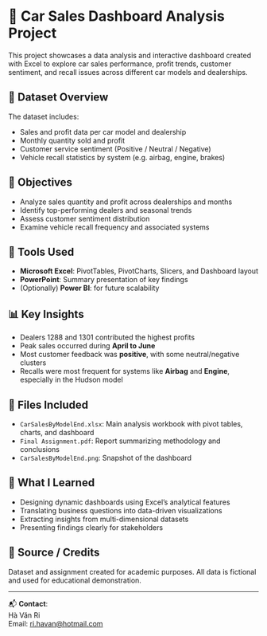 # 🚗 Car Sales Dashboard Analysis Project

This project showcases a data analysis and interactive dashboard created with Excel to explore car sales performance, profit trends, customer sentiment, and recall issues across different car models and dealerships.

## 📁 Dataset Overview

The dataset includes:
- Sales and profit data per car model and dealership
- Monthly quantity sold and profit
- Customer service sentiment (Positive / Neutral / Negative)
- Vehicle recall statistics by system (e.g. airbag, engine, brakes)

## 🎯 Objectives

- Analyze sales quantity and profit across dealerships and months
- Identify top-performing dealers and seasonal trends
- Assess customer sentiment distribution
- Examine vehicle recall frequency and associated systems

## 🧰 Tools Used

- **Microsoft Excel**: PivotTables, PivotCharts, Slicers, and Dashboard layout
- **PowerPoint**: Summary presentation of key findings
- (Optionally) **Power BI**: for future scalability

## 📊 Key Insights

- Dealers 1288 and 1301 contributed the highest profits
- Peak sales occurred during **April to June**
- Most customer feedback was **positive**, with some neutral/negative clusters
- Recalls were most frequent for systems like **Airbag** and **Engine**, especially in the Hudson model

## 📎 Files Included

- `CarSalesByModelEnd.xlsx`: Main analysis workbook with pivot tables, charts, and dashboard
- `Final Assignment.pdf`: Report summarizing methodology and conclusions
- `CarSalesByModelEnd.png`: Snapshot of the dashboard

## 🧠 What I Learned

- Designing dynamic dashboards using Excel’s analytical features
- Translating business questions into data-driven visualizations
- Extracting insights from multi-dimensional datasets
- Presenting findings clearly for stakeholders

## 🔗 Source / Credits

Dataset and assignment created for academic purposes. All data is fictional and used for educational demonstration.

---

📬 **Contact**:  
Hà Văn Ri  
Email: ri.havan@hotmail.com  
